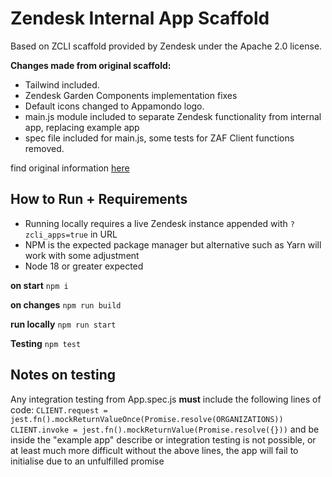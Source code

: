 # Zendesk Internal App Scaffold

Based on ZCLI scaffold provided by Zendesk under the Apache 2.0 license.

**Changes made from original scaffold:**

- Tailwind included.
- Zendesk Garden Components implementation fixes
- Default icons changed to Appamondo logo.
- main.js module included to separate Zendesk functionality from internal app, replacing example app
- spec file included for main.js, some tests for ZAF Client functions removed.

find original information [here](https://github.com/zendesk/app_scaffolds)

## How to Run + Requirements

- Running locally requires a live Zendesk instance appended with ```?zcli_apps=true``` in URL
- NPM is the expected package manager but alternative such as Yarn will work with some adjustment
- Node 18 or greater expected

**on start**
```npm i```

**on changes**
```npm run build```

**run locally**
```npm run start```

**Testing**
```npm test```

## Notes on testing

Any integration testing from App.spec.js **must** include the following lines of code:
```CLIENT.request = jest.fn().mockReturnValueOnce(Promise.resolve(ORGANIZATIONS))```
```CLIENT.invoke = jest.fn().mockReturnValue(Promise.resolve({}))```
and be inside the "example app" describe or integration testing is not possible, or at least much more difficult
without the above lines, the app will fail to initialise due to an unfulfilled promise
